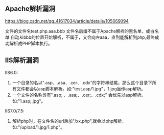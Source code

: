 ## **Apache解析漏洞**
<https://blog.csdn.net/qq_41617034/article/details/105069094>

文件的文件名test.php.aaa.bbb
文件名后缀不属于Apache解析的黑名单，或白名单
自动从bbb的位置开始解析，不属于，又会向左aaa，直到能解析到php,最终成功解析成PHP脚本执行。




## **IIS解析漏洞**
IIS6.0:
1. 一个目录的名以".asp、.asa、.cer、.cdx"的字符串结尾，那么这个目录下所有文件都会以asp脚本解析。如:"test.asp/1.jpg"，1.jpg当作asp解析。
2. 一个文件的名称含有".asp;  、.asa;、.cer;、.cdx;"
    会优先以asp解析。如:"1.asp;.jpg"。 

IIS7.0/7.5:
1. 解析php时，在文件名的url后加"/xx.php",就会以php解析。
    如:"/upload/1.jpg/1.php"。